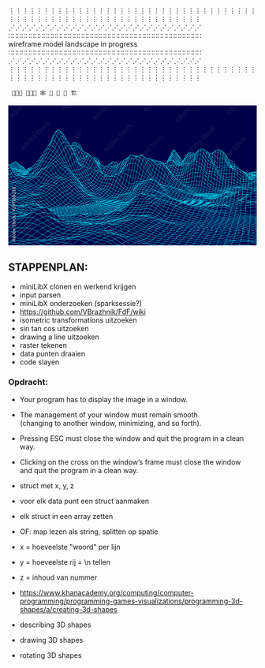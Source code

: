 ⋮⋮⋮⋮⋮⋮⋮⋮⋮⋮⋮⋮⋮⋮⋮⋮⋮⋮⋮⋮⋮⋮⋮⋮⋮⋮⋮⋮⋮⋮⋮⋮⋮⋮⋮⋮⋮⋮⋮⋮⋮⋮⋮⋮⋮⋮⋮⋮⋮⋮⋮⋮⋮⋮⋮⋮⋮⋮⋮⋮⋮⋮⋮⋮  
⋰⋰⋰⋰⋰⋰⋰⋰⋰⋰⋰⋰⋰⋰⋰⋰⋰⋰⋰⋰⋰⋰⋰⋰⋰⋰⋰⋰  
∷∷∷∷∷∷∷∷∷∷∷∷∷∷∷∷∷∷∷∷∷∷∷∷∷∷∷∷∷∷∷∷∷∷∷∷∷∷∷∷∷∷∷∷  
     wireframe model landscape in progress  
∷∷∷∷∷∷∷∷∷∷∷∷∷∷∷∷∷∷∷∷∷∷∷∷∷∷∷∷∷∷∷∷∷∷∷∷∷∷∷∷∷∷∷∷  
⋰⋰⋰⋰⋰⋰⋰⋰⋰⋰⋰⋰⋰⋰⋰⋰⋰⋰⋰⋰⋰⋰⋰⋰⋰⋰⋰⋰  
⋮⋮⋮⋮⋮⋮⋮⋮⋮⋮⋮⋮⋮⋮⋮⋮⋮⋮⋮⋮⋮⋮⋮⋮⋮⋮⋮⋮⋮⋮⋮⋮⋮⋮⋮⋮⋮⋮⋮⋮⋮⋮⋮⋮⋮⋮⋮⋮⋮⋮⋮⋮⋮⋮⋮⋮⋮⋮⋮⋮⋮⋮⋮⋮  
  
     👩🏻‍🎨 👩🏻‍💻 🕸 🏸 🥅 🚧 🏗  


![Alt text](fdf.jpeg "not mine")

## STAPPENPLAN:  
- miniLibX clonen en werkend krijgen  
- input parsen  
- miniLibX onderzoeken (sparksessie?)  
- https://github.com/VBrazhnik/FdF/wiki 
- isometric transformations uitzoeken  
- sin tan cos uitzoeken  
- drawing a line uitzoeken 
- raster tekenen  
- data punten draaien  
- code slayen  
  
### Opdracht:  
- Your program has to display the image in a window.  
- The management of your window must remain smooth  
(changing to another window, minimizing, and so forth).  
- Pressing ESC must close the window and quit the program in a clean way.  
- Clicking on the cross on the window’s frame must close the window  
and quit the program in a clean way.  
  
  
  
- struct met x, y, z  
- voor elk data punt een struct aanmaken  
- elk struct in een array zetten  
- OF: map lezen als string, splitten op spatie  
- x = hoeveelste "woord" per lijn  
- y = hoeveelste rij = \n tellen  
- z = inhoud van nummer  
  
- https://www.khanacademy.org/computing/computer-programming/programming-games-visualizations/programming-3d-shapes/a/creating-3d-shapes  
- describing 3D shapes  
- drawing 3D shapes  
- rotating 3D shapes  
